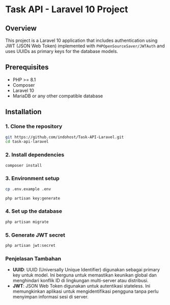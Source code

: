 # Task API - Laravel 10 Project

## Overview

This project is a Laravel 10 application that includes authentication using JWT (JSON Web Token) implemented with `PHPOpenSourceSaver/JWTAuth` and uses UUIDs as primary keys for the database models.

## Prerequisites

- PHP >= 8.1
- Composer
- Laravel 10
- MariaDB or any other compatible database

## Installation

### 1. Clone the repository

```bash
git https://github.com/indohost/Task-API-Laravel.git
cd task-api-laravel
```

### 2. Install dependencies
```bash
composer install
```

### 3. Environment setup
```bash
cp .env.example .env

php artisan key:generate
```

### 4. Set up the database
```bash
php artisan migrate
```

### 5. Generate JWT secret
```bash
php artisan jwt:secret
```

### Penjelasan Tambahan
- **UUID**: UUID (Universally Unique Identifier) digunakan sebagai primary key untuk model. Ini berguna untuk memastikan keunikan global dan menghindari konflik ID di lingkungan multi-server atau distribusi.
- **JWT**: JSON Web Token digunakan untuk autentikasi stateless. Ini memungkinkan aplikasi untuk mengidentifikasi pengguna tanpa perlu menyimpan informasi sesi di server.
